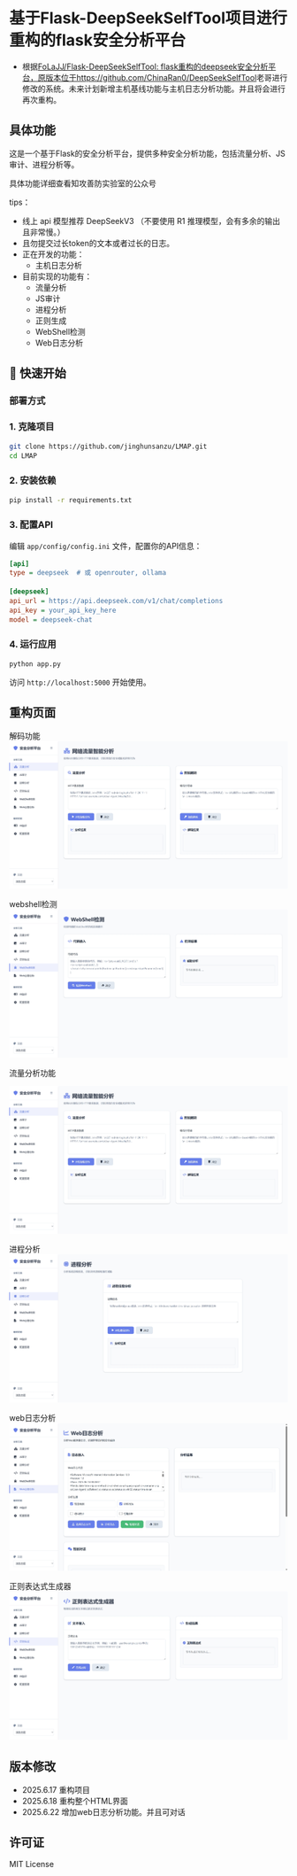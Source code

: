 # 基于Flask-DeepSeekSelfTool项目进行重构的flask安全分析平台

- 根据[FoLaJJ/Flask-DeepSeekSelfTool: flask重构的deepseek安全分析平台，原版本位于https://github.com/ChinaRan0/DeepSeekSelfTool](https://github.com/FoLaJJ/Flask-DeepSeekSelfTool?tab=readme-ov-file)老哥进行修改的系统。未来计划新增主机基线功能与主机日志分析功能。并且将会进行再次重构。


## 具体功能
这是一个基于Flask的安全分析平台，提供多种安全分析功能，包括流量分析、JS审计、进程分析等。

具体功能详细查看知攻善防实验室的公众号

tips：
- 线上 api 模型推荐 DeepSeekV3 （不要使用 R1 推理模型，会有多余的输出且非常慢。）
- 且勿提交过长token的文本或者过长的日志。
- 正在开发的功能：
  - 主机日志分析
- 目前实现的功能有：
  - 流量分析
  - JS审计
  - 进程分析
  - 正则生成
  - WebShell检测
  - Web日志分析
## 🚀 快速开始

### 部署方式

### 1. 克隆项目
```bash
git clone https://github.com/jinghunsanzu/LMAP.git
cd LMAP
```

### 2. 安装依赖
```bash
pip install -r requirements.txt
```

### 3. 配置API
编辑 `app/config/config.ini` 文件，配置你的API信息：

```ini
[api]
type = deepseek  # 或 openrouter, ollama

[deepseek]
api_url = https://api.deepseek.com/v1/chat/completions
api_key = your_api_key_here
model = deepseek-chat
```

### 4. 运行应用
```bash
python app.py
```

访问 `http://localhost:5000` 开始使用。

## 重构页面





解码功能
![](./logs/1.png)

webshell检测
![](./logs/5.png)

流量分析功能

![](./logs/1.png)

进程分析
![](./logs/8.png)


web日志分析
![](./logs/web.png)


正则表达式生成器
![](./logs/zz.png)


## 版本修改
- 2025.6.17 重构项目
- 2025.6.18 重构整个HTML界面
- 2025.6.22 增加web日志分析功能。并且可对话

## 许可证

MIT License
